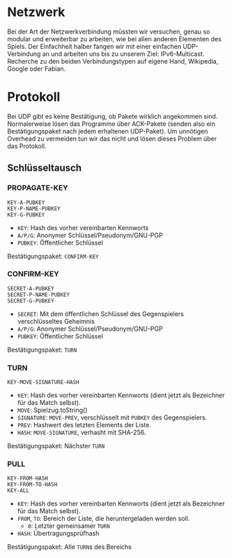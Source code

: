 Netzwerk
========

Bei der Art der Netzwerkverbindung müssten wir versuchen, genau so modular und erweiterbar zu arbeiten, wie bei allen anderen Elementen des Spiels. Der Einfachheit halber fangen wir mit einer einfachen UDP-Verbindung an und arbeiten uns bis zu unserem Ziel: IPv6-Multicast. Recherche zu den beiden Verbindungstypen auf eigene Hand, Wikipedia, Google oder Fabian.

# Protokoll

Bei UDP gibt es keine Bestätigung, ob Pakete wirklich angekommen sind. Normalerweise lösen das Programme über ACK-Pakete (senden also ein Bestätigungspaket nach jedem erhaltenen UDP-Paket). Um unnötigen Overhead zu vermeiden tun wir das nicht und lösen dieses Problem über das Protokoll.

## Schlüsseltausch

### PROPAGATE-KEY

    KEY-A-PUBKEY
    KEY-P-NAME-PUBKEY
    KEY-G-PUBKEY

* `KEY`: Hash des vorher vereinbarten Kennworts
* `A/P/G`: Anonymer Schlüssel/Pseudonym/GNU-PGP
* `PUBKEY`: Öffentlicher Schlüssel

Bestätigungspaket: `CONFIRM-KEY`

### CONFIRM-KEY

    SECRET-A-PUBKEY
    SECRET-P-NAME-PUBKEY
    SECRET-G-PUBKEY

* `SECRET`: Mit dem öffentlichen Schlüssel des Gegenspielers verschlüsseltes Geheimnis
* `A/P/G`: Anonymer Schlüssel/Pseudonym/GNU-PGP
* `PUBKEY`: Öffentlicher Schlüssel

Bestätigungspaket: `TURN`

### TURN

    KEY-MOVE-SIGNATURE-HASH

* `KEY`: Hash des vorher vereinbarten Kennworts (dient jetzt als Bezeichner für das Match selbst).
* `MOVE`: Spielzug.toString()
* `SIGNATURE`: `MOVE-PREV`, verschlüsselt mit `PUBKEY` des Gegenspielers.
* `PREV`: Hashwert des letzten Elements der Liste.
* `HASH`: `MOVE-SIGNATURE`, verhasht mit SHA-256.

Bestätigungspaket: Nächster `TURN`

### PULL

    KEY-FROM-HASH
    KEY-FROM-TO-HASH
    KEY-ALL

* `KEY`: Hash des vorher vereinbarten Kennworts (dient jetzt als Bezeichner für das Match selbst).
* `FROM`, `TO`: Bereich der Liste, die heruntergeladen werden soll.
  * `0`: Letzter gemeinsamer `TURN`
* `HASH`: Übertragungsprüfhash

Bestätigungspaket: Alle `TURN`s des Bereichs

